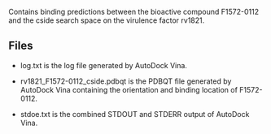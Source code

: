 Contains binding predictions between the bioactive compound F1572-0112 and the cside search space on the virulence factor rv1821.

## Files

- log.txt is the log file generated by AutoDock Vina.

- rv1821_F1572-0112_cside.pdbqt is the PDBQT file generated by AutoDock Vina containing the orientation and binding location of F1572-0112.

- stdoe.txt is the combined STDOUT and STDERR output of AutoDock Vina.


